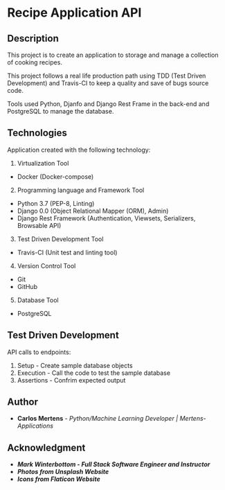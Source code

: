 # Recipe Application API

## Description

This project is to create an application to storage and manage a collection of cooking recipes.

This project follows a real life production path using TDD (Test Driven Development) and Travis-CI to keep a quality and save of bugs source code.

Tools used Python, Djanfo and Django Rest Frame in the back-end and PostgreSQL to manage the database.

## Technologies

Application created with the following technology:
1. Virtualization Tool
- Docker (Docker-compose)
2. Programming language and Framework Tool
- Python 3.7 (PEP-8, Linting)
- Django 0.0 (Object Relational Mapper (ORM), Admin)
- Django Rest Framework (Authentication, Viewsets, Serializers, Browsable API) 
3. Test Driven Development Tool
- Travis-CI (Unit test and linting tool)
4. Version Control Tool
- Git
- GitHub
5. Database Tool
- PostgreSQL

## Test Driven Development
API calls to endpoints:
1. Setup - Create sample database objects
2. Execution - Call the code to test the sample database
3. Assertions - Confrim expected output

## Author

- **Carlos Mertens** - _Python/Machine Learning Developer | Mertens-Applications_

## Acknowledgment

- _**Mark Winterbottom - Full Stack Software Engineer and Instructor**_
- _**Photos from Unsplash Website**_
- _**Icons from Flaticon Website**_
